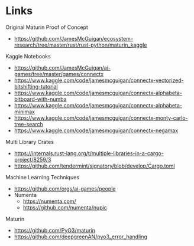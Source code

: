 # Links

Original Maturin Proof of Concept 
- https://github.com/JamesMcGuigan/ecosystem-research/tree/master/rust/rust-python/maturin_kaggle

Kaggle Notebooks
- https://github.com/JamesMcGuigan/ai-games/tree/master/games/connectx
- https://www.kaggle.com/code/jamesmcguigan/connectx-vectorized-bitshifting-tutorial
- https://www.kaggle.com/code/jamesmcguigan/connectx-alphabeta-bitboard-with-numba
- https://www.kaggle.com/code/jamesmcguigan/connectx-alphabeta-minimax
- https://www.kaggle.com/code/jamesmcguigan/connectx-monty-carlo-tree-search
- https://www.kaggle.com/code/jamesmcguigan/connectx-negamax

Multi Library Crates
- https://internals.rust-lang.org/t/multiple-libraries-in-a-cargo-project/8259/3
- https://github.com/tendermint/signatory/blob/develop/Cargo.toml

Machine Learning Techniques
- https://github.com/orgs/ai-games/people
- Numenta
  - https://numenta.com/
  - https://github.com/numenta/nupic

Maturin
- https://github.com/PyO3/maturin
- https://github.com/deepgreenAN/pyo3_error_handling